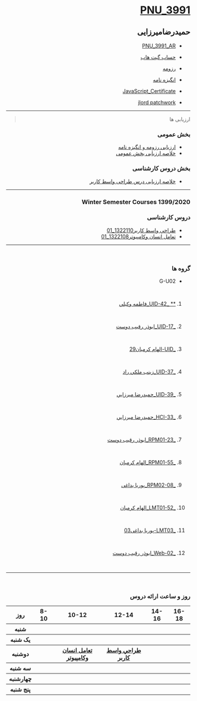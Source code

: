 <div dir="rtl"> 


# [PNU_3991](https://github.com/AliRazavi-edu/PNU_3991)         

## حمیدرضامیرزایی

- [PNU_3991_AR](https://github.com/hamid010010/PNU_3991_AR/)

- [حساب گیت هاب](https://github.com/hamid010010)

- [رزومه](https://hamid010010.github.io/hamidrezamirzaei.github.io/)

- [انگیزه نامه](https://github.com/hamid010010/SOP/blob/main/hamidrezaMirza%20SOP.pdf)

- [JavaScript_Certificate](JavaScript_Certificate.jpg)

- [jlord patchwork]()

------------------
> ارزیابی ها

###  بخش عمومی
- [ارزیابی رزومه و انگیزه نامه]()
- [خلاصه ارزیابی بخش عمومی]()

### بخش دروس کارشناسی
- [خلاصه ارزیابی درس طراحی واسط کاربر]()
-----------------
### Winter Semester Courses 1399/2020

### دروس کارشناسی

- [طراحي واسط كاربر1322110_01](https://github.com/AliRazavi-edu/PNU_3991/tree/master/_BSc/UserInterfaceDesgin)
- [تعامل انسان وکامپیوتر1322108_01](https://github.com/AliRazavi-edu/PNU_3991/tree/master/_BSc/HumanComputerInteraction)

----------------
<br>

### گروه ها

- G-U02
<br>

1. [** _UID-42_فاطمه وكيلي](https://github.com/AliRazavi-edu/PNU_3991/tree/master/_BSc/UserInterfaceDesgin/1322110_01/42_%D9%81%D8%A7%D8%B7%D9%85%D9%87%20%D9%88%D9%83%D9%8A%D9%84%D9%8A)
<br>

2. [_UID-17_ابوذر رقيب دوست](https://github.com/AliRazavi-edu/PNU_3991/tree/master/_BSc/UserInterfaceDesgin/1322110_01/17_%D8%A7%D8%A8%D9%88%D8%B0%D8%B1%20%D8%B1%D9%82%D9%8A%D8%A8%20%D8%AF%D9%88%D8%B3%D8%AA)
<br>

3. [_UID-الهام کرمیان29](https://github.com/AliRazavi-edu/PNU_3991/tree/master/_BSc/UserInterfaceDesgin/1322110_01/29_%D8%A7%D9%84%D9%87%D8%A7%D9%85%20%D9%83%D8%B1%D9%85%D9%8A%D8%A7%D9%86)
<br>

4. [_UID-37_زينب ملكي راد](https://github.com/AliRazavi-edu/PNU_3991/tree/master/_BSc/UserInterfaceDesgin/1322110_01/37_%D8%B2%D9%8A%D9%86%D8%A8%20%D9%85%D9%84%D9%83%D9%8A%20%D8%B1%D8%A7%D8%AF)
<br>

5. [_UID-39_حميدرضا ميرزايي](https://github.com/AliRazavi-edu/PNU_3991/tree/master/_BSc/UserInterfaceDesgin/1322110_01/39_%D8%AD%D9%85%D9%8A%D8%AF%D8%B1%D8%B6%D8%A7%20%D9%85%D9%8A%D8%B1%D8%B2%D8%A7%D9%8A%D9%8A)
<br>

6. [_HCI-33_حميدرضا ميرزايي](https://github.com/AliRazavi-edu/PNU_3991/tree/master/_BSc/HumanComputerInteraction/1322108_01/33_%D8%AD%D9%85%D9%8A%D8%AF%D8%B1%D8%B6%D8%A7%20%D9%85%D9%8A%D8%B1%D8%B2%D8%A7%D9%8A%D9%8A)
<br>

7. [_RPM01-23_ابوذر رقيب دوست](https://github.com/AliRazavi-edu/PNU_3991/tree/master/_BSc/ResearchAndPresentationMethods/1322010_01/23_%D8%A7%D8%A8%D9%88%D8%B0%D8%B1%20%D8%B1%D9%82%D9%8A%D8%A8%20%D8%AF%D9%88%D8%B3%D8%AA)
<br>

8. [_RPM01-55_الهام کرمیان](https://github.com/AliRazavi-edu/PNU_3991/tree/master/_BSc/ResearchAndPresentationMethods/1322010_01/55_%D8%A7%D9%84%D9%87%D8%A7%D9%85%20%D9%83%D8%B1%D9%85%D9%8A%D8%A7%D9%86)
<br>

9. [_RPM02-08_پوریا بداغی](https://github.com/AliRazavi-edu/PNU_3991/tree/master/_BSc/ResearchAndPresentationMethods/1322010_02/08_%D9%BE%D9%88%D8%B1%D9%8A%D8%A7%20%D8%A8%D8%AF%D8%A7%D8%BA%D9%8A)
<br>

10. [_LMT01-52_الهام کرمیان](https://github.com/AliRazavi-edu/PNU_3991/tree/master/_BSc/Theory-of-Languages-and-Machines/_1115157_01/52_%D8%A7%D9%84%D9%87%D8%A7%D9%85%20%D9%83%D8%B1%D9%85%D9%8A%D8%A7%D9%86)
<br>

11. [_LMT03-پوریا بداغی03](https://github.com/AliRazavi-edu/PNU_3991/tree/master/_BSc/Theory-of-Languages-and-Machines/_1115157_03/03_%D9%BE%D9%88%D8%B1%D9%8A%D8%A7%20%D8%A8%D8%AF%D8%A7%D8%BA%D9%8A)
<br>

12. [_Web-02_ابوذر رقيب دوست](https://github.com/AliRazavi-edu/PNU_3991/tree/master/_BSc/WebProgramming/1322100_01/02_%D8%A7%D8%A8%D9%88%D8%B0%D8%B1%20%D8%B1%D9%82%D9%8A%D8%A8%20%D8%AF%D9%88%D8%B3%D8%AA)
<br>

----------------
 
 <br>
 
 ### روز و ساعت ارائه دروس

<table style="width:100%">
  <tr>
    <th >16-18</th>
    <th >14-16</th>
    <th >12-14</th>
    <th>10-12</th>
    <th>8-10</th>
    <th>روز</th>
  </tr>
  <tr>
    <th ></th>
    <th ></th>
    <th ></th>
    <th></th>
    <th></th>
    <th>شنبه</th>
  </tr>
   <tr>
    <th ></th>
    <th ></th>
    <th></th>
    <th></th>
    <th ></th>
    <th>یک شنبه</th>
  </tr>
   <tr>
    <th ></th>
    <th ></th>
    <th ><a  href="https://github.com/AliRazavi-edu/PNU_3991/tree/master/_BSc/UserInterfaceDesgin/
">طراحي واسط كاربر</a></th>
    <th><a  href="https://github.com/AliRazavi-edu/PNU_3991/tree/master/_BSc/HumanComputerInteraction
">تعامل انسان وکامپیوتر</a></th>
    <th ></th>   
    <th>دوشنبه</th>
  </tr>
   <tr>
    <th ></th>
    <th ></th>
    <th></th>
    <th></th>
    <th ></th>
    <th>سه شنبه</th>
  </tr>
   <tr>
    <th ></th>
    <th ></th>
    <th></th>
    <th></th>
     <th ></th>
    <th>چهارشنبه</th>
  </tr>
   <tr>
    <th ></th>
     <th ></th>
     <th ></th>
     <th></th>
    <th></th>
    <th>پنج شنبه</th>
  </tr>
</table>

</div>
